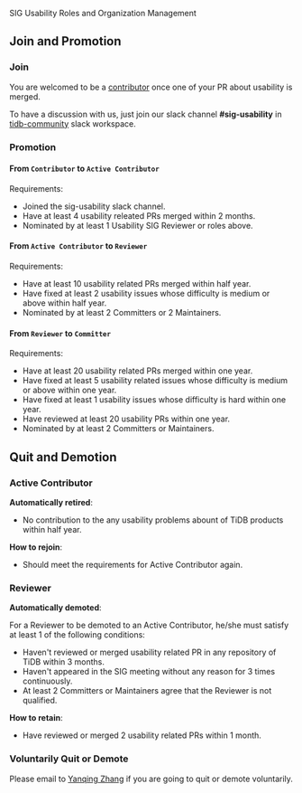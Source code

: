 SIG Usability Roles and Organization Management

## Join and Promotion

### Join

You are welcomed to be a [contributor](../../architecture/README.md#contributor) once one of your PR about usability is merged.

To have a discussion with us, just join our slack channel **#sig-usability** in [tidb-community](https://pingcap.com/tidbslack) slack workspace.

### Promotion

#### From `Contributor` to `Active Contributor`

Requirements:

* Joined the sig-usability slack channel.
* Have at least 4 usability releated PRs merged within 2 months.
* Nominated by at least 1 Usability SIG Reviewer or roles above.

#### From `Active Contributor` to `Reviewer`

Requirements:

* Have at least 10 usability related PRs merged within half year.
* Have fixed at least 2 usability issues whose difficulty is medium or above within half year.
* Nominated by at least 2 Committers or 2 Maintainers.

#### From `Reviewer` to `Committer`

Requirements:

* Have at least 20 usability related PRs merged within one year.
* Have fixed at least 5 usability related issues whose difficulty is medium or above within one year.
* Have fixed at least 1 usability issues whose difficulty is hard within one year.
* Have reviewed at least 20 usability PRs within one year.
* Nominated by at least 2 Committers or Maintainers.

## Quit and Demotion

### Active Contributor

**Automatically retired**:

* No contribution to the any usability problems abount of TiDB products within half year.

**How to rejoin**:

* Should meet the requirements for Active Contributor again.

### Reviewer

**Automatically demoted**:

For a Reviewer to be demoted to an Active Contributor,  he/she must satisfy at
least 1 of the following conditions:

* Haven't reviewed or merged usability related PR in any repository of TiDB within 3 months.
* Haven't appeared in the SIG meeting without any reason for 3 times continuously.
* At least 2 Committers or Maintainers agree that the Reviewer is not qualified.

**How to retain**:

* Have reviewed or merged 2 usability related PRs within 1 month.

### Voluntarily Quit or Demote

Please email to [Yanqing Zhang](mailto:zhangyanqing@pingcap.com) if you are
going to quit or demote voluntarily.
